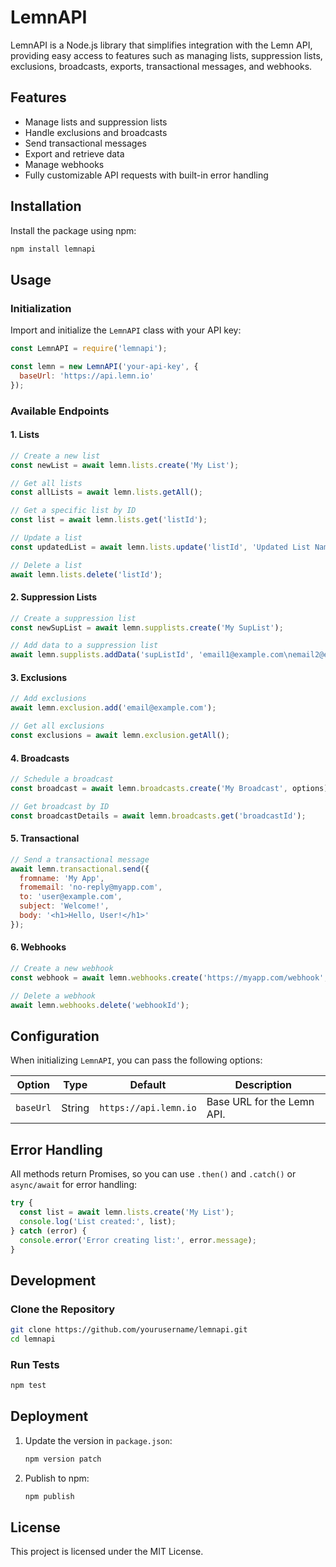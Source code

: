 # LemnAPI

LemnAPI is a Node.js library that simplifies integration with the Lemn API, providing easy access to features such as managing lists, suppression lists, exclusions, broadcasts, exports, transactional messages, and webhooks.

## Features

- Manage lists and suppression lists
- Handle exclusions and broadcasts
- Send transactional messages
- Export and retrieve data
- Manage webhooks
- Fully customizable API requests with built-in error handling

## Installation

Install the package using npm:

```bash
npm install lemnapi
```

## Usage

### Initialization

Import and initialize the `LemnAPI` class with your API key:

```javascript
const LemnAPI = require('lemnapi');

const lemn = new LemnAPI('your-api-key', {
  baseUrl: 'https://api.lemn.io'
});
```

### Available Endpoints

#### 1. Lists
```javascript
// Create a new list
const newList = await lemn.lists.create('My List');

// Get all lists
const allLists = await lemn.lists.getAll();

// Get a specific list by ID
const list = await lemn.lists.get('listId');

// Update a list
const updatedList = await lemn.lists.update('listId', 'Updated List Name');

// Delete a list
await lemn.lists.delete('listId');
```

#### 2. Suppression Lists
```javascript
// Create a suppression list
const newSupList = await lemn.supplists.create('My SupList');

// Add data to a suppression list
await lemn.supplists.addData('supListId', 'email1@example.com\nemail2@example.com');
```

#### 3. Exclusions
```javascript
// Add exclusions
await lemn.exclusion.add('email@example.com');

// Get all exclusions
const exclusions = await lemn.exclusion.getAll();
```

#### 4. Broadcasts
```javascript
// Schedule a broadcast
const broadcast = await lemn.broadcasts.create('My Broadcast', options);

// Get broadcast by ID
const broadcastDetails = await lemn.broadcasts.get('broadcastId');
```

#### 5. Transactional
```javascript
// Send a transactional message
await lemn.transactional.send({
  fromname: 'My App',
  fromemail: 'no-reply@myapp.com',
  to: 'user@example.com',
  subject: 'Welcome!',
  body: '<h1>Hello, User!</h1>'
});
```

#### 6. Webhooks
```javascript
// Create a new webhook
const webhook = await lemn.webhooks.create('https://myapp.com/webhook', 'event_type');

// Delete a webhook
await lemn.webhooks.delete('webhookId');
```

## Configuration

When initializing `LemnAPI`, you can pass the following options:

| Option      | Type   | Default                 | Description                     |
|-------------|--------|-------------------------|---------------------------------|
| `baseUrl`   | String | `https://api.lemn.io`  | Base URL for the Lemn API.      |

## Error Handling

All methods return Promises, so you can use `.then()` and `.catch()` or `async/await` for error handling:

```javascript
try {
  const list = await lemn.lists.create('My List');
  console.log('List created:', list);
} catch (error) {
  console.error('Error creating list:', error.message);
}
```

## Development

### Clone the Repository
```bash
git clone https://github.com/yourusername/lemnapi.git
cd lemnapi
```

### Run Tests
```bash
npm test
```

## Deployment

1. Update the version in `package.json`:
   ```bash
   npm version patch
   ```

2. Publish to npm:
   ```bash
   npm publish
   ```

## License

This project is licensed under the MIT License.
